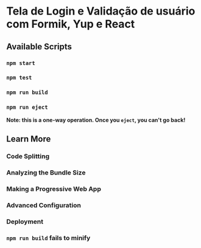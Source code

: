 # Tela de Login e Validação de usuário com Formik, Yup e React


## Available Scripts



### `npm start`


### `npm test`



### `npm run build`


### `npm run eject`

**Note: this is a one-way operation. Once you `eject`, you can't go back!**


## Learn More



### Code Splitting


### Analyzing the Bundle Size


### Making a Progressive Web App



### Advanced Configuration



### Deployment


### `npm run build` fails to minify

